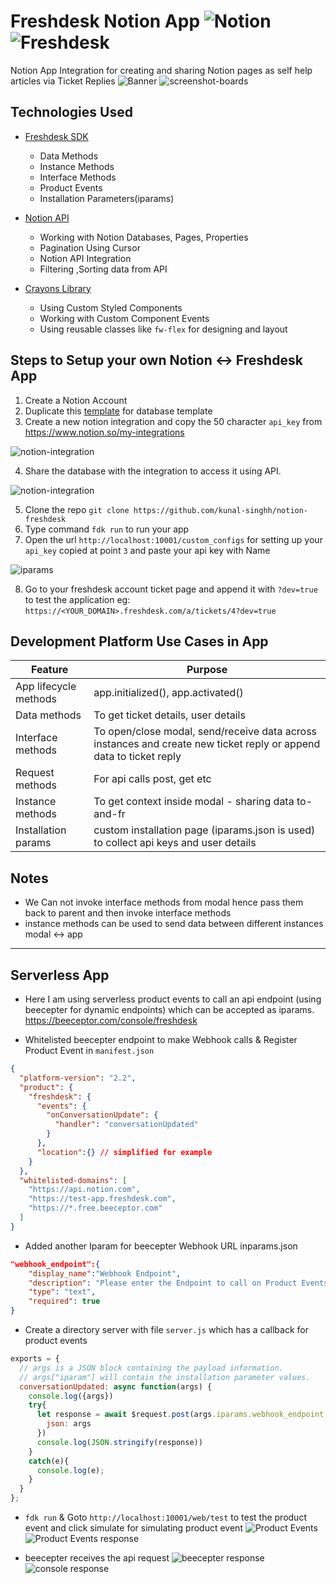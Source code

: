 
  

#  Freshdesk Notion App ![Notion](https://img.shields.io/badge/Notion-%23000000.svg?style=for-the-badge&logo=notion&logoColor=white)  ![Freshdesk](https://img.shields.io/badge/freshdesk-07C160?style=for-the-badge&logo=&logoColor=white)
Notion App Integration for creating and sharing Notion pages as self help articles via Ticket Replies
![Banner](./docs/banner3.png)
![screenshot-boards](./docs/snap-group.png)

##  Technologies Used
-  [Freshdesk SDK](https://developers.freshdesk.com/v2/docs/quick-start/)
	-  Data Methods
	-  Instance Methods
	-  Interface Methods
	-  Product Events
	-  Installation Parameters(iparams)

-  [Notion API](https://developers.notion.com/reference/intro)
	-  Working with Notion Databases, Pages, Properties
	-  Pagination Using Cursor
	-  Notion API Integration
	-  Filtering ,Sorting data from API

-  [Crayons Library](https://crayons.freshworks.com/)
	-  Using Custom Styled Components
	-  Working with Custom Component Events
	-  Using reusable classes like `fw-flex` for designing and layout

##  Steps to Setup your own Notion <-> Freshdesk App

1.  Create a Notion Account
2.  Duplicate this [template](https://enchanted-bougon-d59.notion.site/2718c9eddc784e719b19a65ac9ff0e1b?v=41c555d0de37479182eabb37f42cddd0) for database template
3.  Create a new notion integration and copy the 50 character `api_key` from https://www.notion.so/my-integrations

![notion-integration](./docs/notion-int2.png)

4.  Share the database with the integration to access it using API.

![notion-integration](./docs/notion-int3.png)

5.  Clone the repo `git clone https://github.com/kunal-singhh/notion-freshdesk`
6.  Type command `fdk run` to run your app
7.  Open the url `http://localhost:10001/custom_configs` for setting up your `api_key` copied at point `3` and paste your api key with Name

![iparams](./docs/iparams.png)

8.  Go to your freshdesk account ticket page and append it with `?dev=true` to test the application eg: `https://<YOUR_DOMAIN>.freshdesk.com/a/tickets/4?dev=true`

##  Development Platform Use Cases in App

Feature | Purpose
----|----
App lifecycle methods | app.initialized(), app.activated()
Data methods | To get ticket details, user details
Interface methods | To open/close modal, send/receive data across instances and create new ticket reply or append data to ticket reply
Request methods | For api calls post, get etc
Instance methods | To get context inside modal - sharing data to-and-fr
Installation params | custom installation page (iparams.json is used) to collect api keys and user details


##  Notes
  
-  We Can not invoke interface methods from modal hence pass them back to parent and then invoke interface methods
-  instance methods can be used to send data between different instances modal <-> app

_________________

## Serverless App

- Here I am using serverless product events to call an api endpoint (using beecepter for dynamic endpoints) which can be accepted as iparams. https://beeceptor.com/console/freshdesk

- Whitelisted beecepter endpoint to make Webhook calls & Register Product Event in `manifest.json`

```json
{
  "platform-version": "2.2",
  "product": {
    "freshdesk": {
      "events": {
        "onConversationUpdate": {
          "handler": "conversationUpdated"
        }
      },
      "location":{} // simplified for example
    }
  },
  "whitelisted-domains": [
    "https://api.notion.com",
    "https://test-app.freshdesk.com",
    "https://*.free.beeceptor.com"   
  ]
}


```

- Added another Iparam for beecepter Webhook URL inparams.json

```json
"webhook_endpoint":{
	"display_name":"Webhook Endpoint",
	"description": "Please enter the Endpoint to call on Product Events",
	"type": "text",
	"required": true
}
```

- Create a directory server with file `server.js` which has a callback for product events 

```js
exports = {
  // args is a JSON block containing the payload information.
  // args["iparam"] will contain the installation parameter values.
  conversationUpdated: async function(args) {
    console.log({args})
    try{
      let response = await $request.post(args.iparams.webhook_endpoint, {
        json: args
      })
      console.log(JSON.stringify(response))
    }
    catch(e){
      console.log(e);
    }
  }
};

```

- `fdk run` & Goto `http://localhost:10001/web/test` to test the product event and click simulate for simulating product event
![Product Events](./docs/serverless-call.png)
![Product Events response](./docs/serverless-call.png)

- beecepter receives the api request
![beecepter response](./docs/beecepter-response.png)
![console response](./docs/console-response.png)
